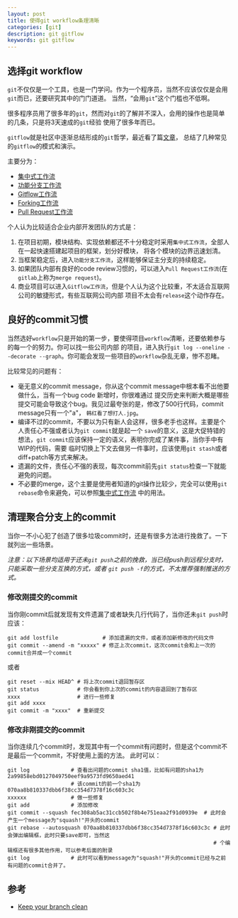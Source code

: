 ```yaml
---
layout: post
title: 使得git workflow条理清晰
categories: [git]
description: git gitflow
keywords: git gitflow
---
```


## 选择git workflow

`git`不仅仅是一个工具，也是一门学问。作为一个程序员，当然不应该仅仅是会用`git`而已，还要研究其中的门门道道。
当然，“会用`git`”这个门槛也不低啊。

很多程序员用了很多年的`git`，然而对`git`的了解并不深入，会用的操作也是简单的几条，只是将3天速成的`git`经验
使用了很多年而已。

`gitflow`就是社区中逐渐总结形成的`git`哲学，最近看了篇[文章](https://github.com/oldratlee/translations/blob/master/git-workflows-and-tutorials/README.md)，
总结了几种常见的`gitflow`的模式和演示。

主要分为：
* [集中式工作流](https://github.com/oldratlee/translations/blob/master/git-workflows-and-tutorials/workflow-centralized.md)
* [功能分支工作流](https://github.com/oldratlee/translations/blob/master/git-workflows-and-tutorials/workflow-feature-branch.md)
* [Gitflow工作流](https://github.com/oldratlee/translations/blob/master/git-workflows-and-tutorials/workflow-gitflow.md)
* [Forking工作流](https://github.com/oldratlee/translations/blob/master/git-workflows-and-tutorials/workflow-forking.md)
* [Pull Request工作流](https://github.com/oldratlee/translations/blob/master/git-workflows-and-tutorials/pull-request.md)

个人认为比较适合企业内部开发团队的方式是：

1. 在项目初期，模块结构、实现依赖都还不十分稳定时采用`集中式工作流`，全部人在一起快速搭建起项目的框架，划分好模块，
将各个模块的边界迅速划清。
2. 当框架稳定后，进入`功能分支工作流`，这样能够保证主分支的持续稳定。
3. 如果团队内部有良好的code review习惯的，可以进入`Pull Request工作流`(在`gitlab`上称为`merge request`)。
4. 商业项目可以进入`Gitflow工作流`，但是个人认为这个比较重，不太适合互联网公司的敏捷形式，有些互联网公司内部
项目不太会有`release`这个动作存在。

## 良好的commit习惯 
当然选好`workflow`只是开始的第一步，要使得项目`workflow`清晰，还要依赖参与的每一个的努力。你可以找一些公司内部
的项目，进入执行`git log --oneline --decorate --graph`。你可能会发现一些项目的`workflow`杂乱无章，惨不忍睹。

比较常见的问题有：
* 毫无意义的commit message，你从这个commit message中根本看不出他要做什么，当有一个bug code 新增时，你很难通过
提交历史来判断大概是哪些提交可能会导致这个bug。我见过最夸张的是，修改了500行代码，commit message只有一个"a"，
`韩红看了想打人.jpg`。
* 编译不过的commit，不要以为只有新人会这样，很多老手也这样。主要是个人责任心不强或者认为`git commit`就是起一个
`save`的意义，这是大促特错的想法，`git commit`应该保持一定的语义，表明你完成了某件事，当你手中有WIP的代码，需要
临时切换上下文去做另一件事时，应该使用`git stash`或者diff+patch等方式来解决。
* 遗漏的文件，责任心不强的表现，每次commit前先`git status`检查一下就能避免的问题。
* 不必要的merge，这个主要是使用者知道的git操作比较少，完全可以使用`git rebase`命令来避免，可以参照[集中式工作流](https://github.com/oldratlee/translations/blob/master/git-workflows-and-tutorials/workflow-centralized.md)
中的用法。

## 清理聚合分支上的commit
当你一不小心犯了创造了很多垃圾commit时，还是有很多方法进行挽救了。一下就列出一些场景。

_注意：以下场景均适用于还未`git push`之前的挽救，当已经push到远程分支时，只能采取一些分支互换的方式，或者
`git push -f`的方式，不太推荐强制推送的方式。_

### 修改刚提交的commit

当你刚commit后就发现有文件遗漏了或者缺失几行代码了，当你还未`git push`时应该：
```shell
git add lostfile              # 添加遗漏的文件，或者添加新修改的代码文件
git commit --amend -m "xxxxx" # 修正上次commit，这次commit会和上一次的commit合并成一个commit
```

或者

```shell
git reset --mix HEAD^ # 将上次commit退回暂存区
git status            # 你会看到你上次的commit的内容退回到了暂存区
xxxx                  # 进行一些修复
git add xxxx
git commit -m "xxxx"  # 重新提交
```

### 修改非刚提交的commit
当你连续几个commit时，发现其中有一个commit有问题时，但是这个commit不是最后一个commit，不好使用上面的方法。
此时可以：

```shell
git log             # 查看出问题的commit sha1值，比如有问题的sha1为2a99858ebd0127049750eef9a9573fd9650aed41
                    # 该commit的前一个sha1为070aa8b810337dbb6f38cc354d7378f16c603c3c
xxxxxx              # 做一些修复
git add             # 添加修改
git commit --squash fec308ab5ac31ccb502f8b4e751eaa2f91d0939e  # 此时会产生一个message为"squash!"开头的commit
git rebase --autosquash 070aa8b810337dbb6f38cc354d7378f16c603c3c # 此时会弹出编辑框，此时只要save即可，当然这
                                                                 # 个编辑框还有很多其他作用，可以参考后面的附录
git log             # 此时可以看到message为"squash!"开头的commit已经与之前有问题的commit合并了。
```

## 参考
* [Keep your branch clean](http://fle.github.io/git-tip-keep-your-branch-clean-with-fixup-and-autosquash.html)
